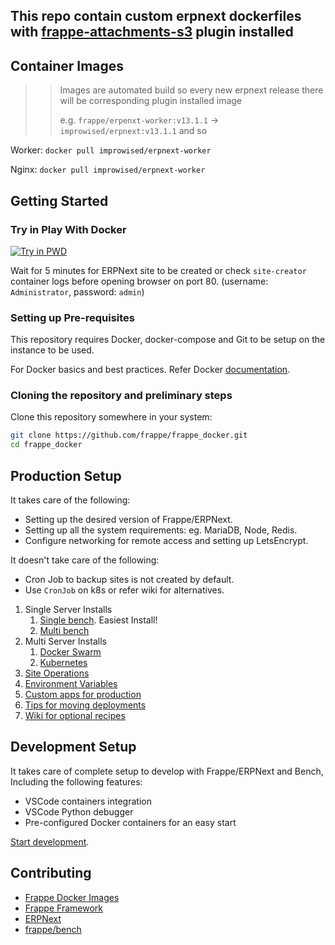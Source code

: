## This repo contain custom erpnext dockerfiles with [frappe-attachments-s3](https://github.com/zerodha/frappe-attachments-s3) plugin installed

## Container Images

>> Images are automated build so every new erpnext release there will be corresponding plugin installed image
>>
>> e.g. `frappe/erpenxt-worker:v13.1.1` -> `improwised/erpnext:v13.1.1` and so

Worker: `docker pull improwised/erpnext-worker`

Nginx: `docker pull improwised/erpnext-worker`

## Getting Started

### Try in Play With Docker

<a href="https://labs.play-with-docker.com/?stack=https://raw.githubusercontent.com/frappe/frappe_docker/main/pwd.yml">
  <img src="https://raw.githubusercontent.com/play-with-docker/stacks/master/assets/images/button.png" alt="Try in PWD"/>
</a>

Wait for 5 minutes for ERPNext site to be created or check `site-creator` container logs before opening browser on port 80. (username: `Administrator`, password: `admin`)

### Setting up Pre-requisites

This repository requires Docker, docker-compose and Git to be setup on the instance to be used.

For Docker basics and best practices. Refer Docker [documentation](http://docs.docker.com).

### Cloning the repository and preliminary steps

Clone this repository somewhere in your system:

```sh
git clone https://github.com/frappe/frappe_docker.git
cd frappe_docker
```

## Production Setup

It takes care of the following:

- Setting up the desired version of Frappe/ERPNext.
- Setting up all the system requirements: eg. MariaDB, Node, Redis.
- Configure networking for remote access and setting up LetsEncrypt.

It doesn't take care of the following:

- Cron Job to backup sites is not created by default.
- Use `CronJob` on k8s or refer wiki for alternatives.

1. Single Server Installs
   1. [Single bench](docs/single-bench.md). Easiest Install!
   2. [Multi bench](docs/multi-bench.md)
2. Multi Server Installs
   1. [Docker Swarm](docs/docker-swarm.md)
   2. [Kubernetes](https://helm.erpnext.com)
3. [Site Operations](docs/site-operations.md)
4. [Environment Variables](docs/environment-variables.md)
5. [Custom apps for production](docs/custom-apps-for-production.md)
6. [Tips for moving deployments](docs/tips-for-moving-deployments.md)
7. [Wiki for optional recipes](https://github.com/frappe/frappe_docker/wiki)

## Development Setup

It takes care of complete setup to develop with Frappe/ERPNext and Bench, Including the following features:

- VSCode containers integration
- VSCode Python debugger
- Pre-configured Docker containers for an easy start

[Start development](development).

## Contributing

- [Frappe Docker Images](CONTRIBUTING.md)
- [Frappe Framework](https://github.com/frappe/frappe#contributing)
- [ERPNext](https://github.com/frappe/erpnext#contributing)
- [frappe/bench](https://github.com/frappe/bench)
